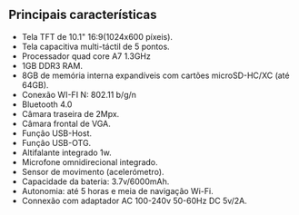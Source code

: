 ## Principais características

* Tela TFT de 10.1" 16:9(1024x600 píxeis).
* Tela capacitiva multi-táctil de 5 pontos.
* Processador quad core A7 1.3GHz 
* 1GB DDR3 RAM.
* 8GB de memória interna expandíveis com cartões microSD-HC/XC (até 64GB).
* Conexão WI-FI N: 802.11 b/g/n
* Bluetooth 4.0
* Câmara traseira de 2Mpx.
* Câmara frontal de VGA.
* Função USB-Host.
* Função USB-OTG.
* Altifalante integrado 1w.
* Microfone omnidirecional integrado.
* Sensor de movimento (acelerómetro).
* Capacidade da bateria: 3.7v/6000mAh.
* Autonomia: até 5 horas e meia de navigação Wi-Fi.
* Connexão com adaptador AC 100-240v 50-60Hz DC 5v/2A.
